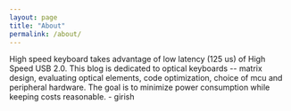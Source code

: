 ```yaml
---
layout: page
title: "About"
permalink: /about/
---
```


High speed keyboard takes advantage of low latency (125 us) of High Speed USB 2.0. This blog is dedicated to optical keyboards -- matrix design, evaluating optical elements, code optimization, choice of mcu and peripheral hardware. The goal is to minimize power consumption while keeping costs reasonable. - girish
